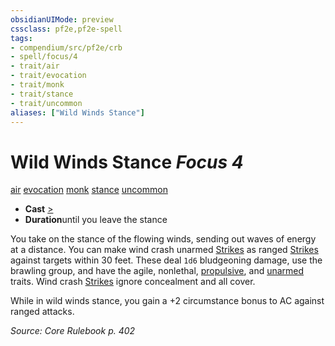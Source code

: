 ```yaml
---
obsidianUIMode: preview
cssclass: pf2e,pf2e-spell
tags:
- compendium/src/pf2e/crb
- spell/focus/4
- trait/air
- trait/evocation
- trait/monk
- trait/stance
- trait/uncommon
aliases: ["Wild Winds Stance"]
---
```

# Wild Winds Stance *Focus 4*   
[air](../../Rules/traits/air.md)  [evocation](../../Rules/traits/evocation.md)  [monk](../../Rules/traits/monk.md)  [stance](../../Rules/traits/stance.md)  [uncommon](../../Rules/traits/uncommon.md)  

- **Cast** [>](../../Rules/core-rulebook/chapter-9-playing-the-game.md#Actions "Single Action") 
- **Duration**until you leave the stance

You take on the stance of the flowing winds, sending out waves of energy at a distance. You can make wind crash unarmed [Strikes](../../Rules/actions/strike.md) as ranged [Strikes](../../Rules/actions/strike.md) against targets within 30 feet. These deal `1d6` bludgeoning damage, use the brawling group, and have the agile, nonlethal, [propulsive](../../Rules/traits/propulsive.md), and [unarmed](../../Rules/traits/unarmed.md) traits. Wind crash [Strikes](../../Rules/actions/strike.md) ignore concealment and all cover.

While in wild winds stance, you gain a +2 circumstance bonus to AC against ranged attacks.

*Source: Core Rulebook p. 402*